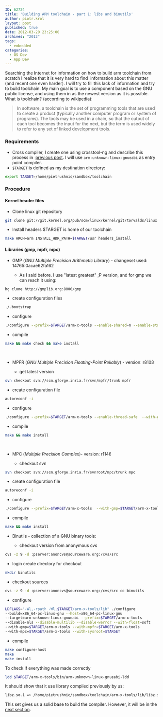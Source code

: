 ```yaml
---
ID: 62724
title: 'Building ARM toolchain - part 1: libs and binutils'
author: piotr.krol
layout: post
published: true
date: 2012-03-20 23:25:00
archives: "2012"
tags:
  - embedded
categories:
  - OS Dev
  - App Dev
---
```


Searching the Internet for information on how to build arm toolchain from
scratch I realize that it is very hard to find  information about this matter
(and recent one even harder). I will try to fill this lack of information and
try to build toolchain. My main goal is to use a component based on the GNU
public license, and using them in as the newest version as it is possible. What
is toolchain? (according to wikipedia):

> In software, a toolchain is the set of programming tools that are used to
create a product (typically another computer program or system of programs). The
tools may be used in a chain, so that the output of each tool becomes the input
for the next, but the term is used widely to refer to any set of linked
development tools.

### Requirements

* Cross compiler, I create one using crosstool-ng and describe this process in 
  [previous post][1]. I will use `arm-unknown-linux-gnueabi` as entry point
  compiler.
* `$TARGET` is defined as my destination directory:

```bash
export TARGET=/home/pietrushnic/sandbox/toolchain  
```

### Procedure

#### Kernel header files

* Clone linux git repository

```bash
git clone git://git.kernel.org/pub/scm/linux/kernel/git/torvalds/linux.git
```

* Install headers $TARGET is home of our toolchain

```bash
make ARCH=arm INSTALL_HDR_PATH=$TARGET/usr headers_install
```

#### Libraries (gmp, mpfr, mpc)

* GMP (*GNU Multiple Precision Arithmetic Library*) - changeset used:
  14765:0acae62fa162

  - As I said before. I use "latest greatest" ;P version, and for gmp we can reach
  it using:
```bash
hg clone http://gmplib.org:8000/gmp
```

  - create configuration files
```bash
./.bootstrap
```

  - configure
```bash
./configure --prefix=$TARGET/arm-x-tools --enable-shared=n --enable-static
```

  - compile
```bash
make && make check && make install
```
</br>

* MPFR (*GNU Multiple Precision Floating-Point Reliably*) - version: r8103

  - get latest version
```bash
svn checkout svn://scm.gforge.inria.fr/svn/mpfr/trunk mpfr
```

  - create configuration file
```bash
autoreconf -i
```

  - configure
```bash
./configure --prefix=$TARGET/arm-x-tools --enable-thread-safe  --with-gmp=$TARGET/arm-x-tools --disable-shared --enable-static
```

  - compile
```bash
make && make install
```
</br>

* MPC (*Multiple Precision Complex*)- version: r1146

  - checkout svn
```bash
svn checkout svn://scm.gforge.inria.fr/svnroot/mpc/trunk mpc
```

  - create configuration file
```bash
autoreconf -i
```

  - configure
```bash
./configure --prefix=$TARGET/arm-x-tools  --with-gmp=$TARGET/arm-x-tools --with-mpfr=$TARGET/arm-x-tools  --disable-shared --enable-static
```

  - compile
```bash
make && make install
```

* Binutils - collection of a GNU binary tools:

  - checkout version from anonymous cvs
```bash
cvs -z 9 -d :pserver:anoncvs@sourceware.org:/cvs/src
```

  - login create directory for checkout
```bash
mkdir binutils
```

  - checkout sources
```bash
cvs -z 9 -d :pserver:anoncvs@sourceware.org:/cvs/src co binutils
```

  - configure
```bash
LDFLAGS="-Wl,-rpath -Wl,$TARGET/arm-x-tools/lib" ./configure
--build=x86_64-pc-linux-gnu --host=x86_64-pc-linux-gnu
--target=arm-unknown-linux-gnueabi --prefix=$TARGET/arm-x-tools
--disable-nls --disable-multilib --disable-werror --with-float=soft
--with-gmp=$TARGET/arm-x-tools --with-mpfr=$TARGET/arm-x-tools
--with-mpc=$TARGET/arm-x-tools --with-sysroot=$TARGET
```

  - compile
```bash
make configure-host
make
make install
```

To check if everything was made correctly

```bash
ldd $TARGET/arm-x-tools/bin/arm-unknown-linux-gnueabi-ldd
```

It should show that it use library compiled previously by us:

```bash
libz.so.1 => /home/pietrushnic/sandbox/toolchain/arm-x-tools/lib/libz.so.1  (0x00007f0086cc5000)
```

This set gives us a solid base to build the compiler. However, it will be in the
[next section][2].

[1]: /2012/03/14/quick-build-of-arm-unknown-linux
[2]: /2012/04/12/building-arm-toolchain-part-2-gcc-and
